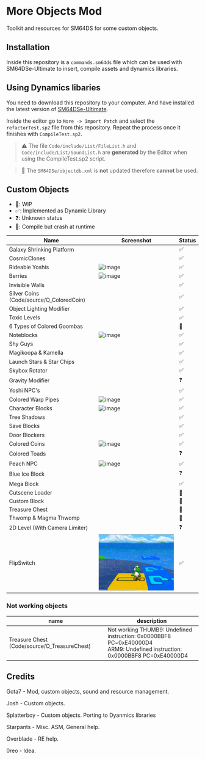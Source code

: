 # More Objects Mod
Toolkit and resources for SM64DS for some custom objects.

## Installation

Inside this repository is a `commands.sm64ds` file which can be used with SM64DSe-Ultimate to insert, compile assets and dynamics libraries.

## Using Dynamics libaries

You need to download this repository to your computer. And have installed the latest version of [SM64DSe-Ultimate](https://github.com/Gota7/SM64DSe-Ultimate).

Inside the editor go to `More -> Import Patch` and select the `refactorTest.sp2` file from this repository.
Repeat the process once it finishes with `CompileTest.sp2`.

> ⚠️ The file `Code/include/List/FileList.h` and `Code/include/List/SoundList.h` are **generated** by the Editor when using the CompileTest.sp2 script.

> 🚨 The `SM64DSe/objectdb.xml` is **not** updated therefore **cannot** be used.

## Custom Objects

- 🚧: WIP
- ✅: Implemented as Dynamic Library
- ❓: Unknown status
- 🚩: Compile but crash at runtime

| Name                                                     | Screenshot | Status |
|----------------------------------------------------------|------------|--------|
| Galaxy Shrinking Platform                                |            | ✅ |
| CosmicClones                                             |            | ✅ |
| Rideable Yoshis                                          | <img width="147" alt="image" src="https://github.com/axel7083/MoreObjectsMod/assets/42176370/33ee90a0-f957-493d-9cc3-f30cf78529d4"> | ✅ |
| Berries                                                  | <img width="152" alt="image" src="https://github.com/axel7083/MoreObjectsMod/assets/42176370/580861ed-3474-4c1d-8e29-2de31a7f1dd0">  | ✅ |
| Invisible Walls                                          |            | ✅ |
| Silver Coins (Code/source/O_ColoredCoin)                 |            | ✅ |
| Object Lighting Modifier                                 |            | ✅ |
| Toxic Levels                                             |            | ✅ |
| 6 Types of Colored Goombas                               |            | 🚧 |
| Noteblocks                                               | <img width="145" alt="image" src="https://github.com/axel7083/MoreObjectsMod/assets/42176370/fb7dc267-8036-4c7f-9503-253d2e3efb5f"> | ✅ |
| Shy Guys                                                 |            | ✅ |
| Magikoopa & Kamella                                      |            | ✅ |
| Launch Stars & Star Chips                                |            | ✅ |
| Skybox Rotator                                           |            | ✅ |
| Gravity Modifier                                         |            | ❓ |
| Yoshi NPC's                                              |            | ✅ |
| Colored Warp Pipes                                       | <img width="160" alt="image" src="https://github.com/axel7083/MoreObjectsMod/assets/42176370/d35cef1b-3dfb-435d-9236-1bb8a528b31d"> | ✅ |
| Character Blocks                                         | <img width="239" alt="image" src="https://github.com/axel7083/MoreObjectsMod/assets/42176370/d76becd5-e655-4fc9-afeb-ccd3e6ff0c40"> | ✅ |
| Tree Shadows                                             |            | ✅ |
| Save Blocks                                              |            | ✅ |
| Door Blockers                                            |            | ✅ |
| Colored Coins                                            | <img width="185" alt="image" src="https://github.com/axel7083/MoreObjectsMod/assets/42176370/b5530b1e-a175-4350-b197-bd54237520ba"> | ✅ |
| Colored Toads                                            |            | ❓ |
| Peach NPC                                                | <img width="178" alt="image" src="https://github.com/axel7083/MoreObjectsMod/assets/42176370/b2a8134f-19e8-4778-aab0-7035d7d53188"> | ✅ |
| Blue Ice Block                                           |            | ❓ |
| Mega Block                                               |            | ✅ |
| Cutscene Loader                                          |            | 🚧 |
| Custom Block                                             |            | 🚧 |
| Treasure Chest                                           |            | 🚩 |
| Thwomp & Magma Thwomp                                    |            | 🚧 |
| 2D Level (With Camera Limiter)                           |            | ❓ |
| FlipSwitch  | ![FlipSwitch.png](Screenshots/FlipSwitch.png) | ✅ |

### Not working objects

| name | description                                                                                                                   |
| --- |-------------------------------------------------------------------------------------------------------------------------------|
| Treasure Chest (Code/source/O_TreasureChest) | Not working THUMB9: Undefined instruction: 0x0000BBF8 PC=0xE40000D4</br>ARM9: Undefined instruction: 0x0000BBF8 PC=0xE40000D4 |


## Credits
Gota7 - Mod, custom objects, sound and resource management.

Josh - Custom objects.

Splatterboy - Custom objects. Porting to Dyanmics libraries

Starpants - Misc. ASM, General help.

Overblade - RE help.

0reo - Idea.
